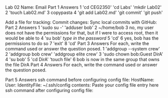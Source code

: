 Lab 02
Name:
Email
Part 1 Answers
1 'cd CEG2350' 'cd Labs' 'mkdir Lab02'
2 'touch Lab02.md'
3 copypasta
4 'git add Lab02.md' 'git commit' 'git push'

Add a file for tracking:
Commit changes:
Sync local commits with GitHub:
Part 2 Answers
1 'sudo su -' 'adduser bob'
2 ~/home/bob
3 no, my user does not have the permissions for that, but if I were to access root, then it would be able to
4 'su bob' *type in the password*
5 'cd'
6 yes, bob has the permissions to do so
7 'exit'
8 'cd'
Part 3 Answers
For each, write the command used or answer the question posed.
1 'addgroup --system crew'
2 'addgroup bob crew' 'addgroup elite crew'
3 'sudo chown bob:Guest DirA'
4 'su bob'
5 'cd DirA' 'touch file'
6 bob is now in the same group that owns the file DirA
Part 4 Answers
For each, write the command used or answer the question posed.

Part 5 Answers
ssh command before configuring config file:
HostName:
User:
IdentityFile:
~/.ssh/config contents:
Paste your config file entry here
ssh command after configuring config file:
